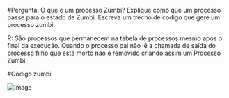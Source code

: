 #Pergunta:  O que e um processo Zumbi? Explique como que um processo passe para o estado de
Zumbi. Escreva um trecho de codigo que gere um processo zumbi.

R: São processos que permanecem na tabela de processos mesmo após o final da execução. Quando o processo pai não lê a chamada de saída do processo filho que está morto não é removido criando assim um Processo Zumbi

#Código zumbi

![image](https://user-images.githubusercontent.com/80415489/155015217-48c5891e-be36-4aef-90f3-05355fa2299c.png)
